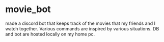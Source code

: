 # movie_bot
made a discord bot that keeps track of the movies that my friends and I watch together. Various commands are inspired by various situations. DB and bot are hosted locally on my home pc. 
